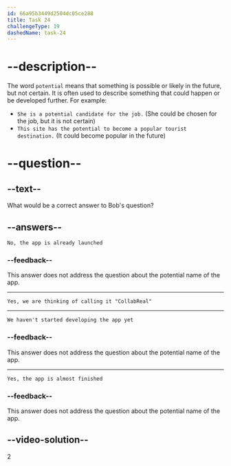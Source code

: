 ```yaml
---
id: 66a95b3449d2504dc05ce288
title: Task 24
challengeType: 19
dashedName: task-24
---
```


<!--
AUDIO REFERENCE:
Bob: Does your app have a potential name yet?
-->

# --description--

The word `potential` means that something is possible or likely in the future, but not certain. It is often used to describe something that could happen or be developed further. For example:

- `She is a potential candidate for the job.` (She could be chosen for the job, but it is not certain)
- `This site has the potential to become a popular tourist destination.` (It could become popular in the future)

# --question--

## --text--

What would be a correct answer to Bob's question?

## --answers--

`No, the app is already launched`

### --feedback--

This answer does not address the question about the potential name of the app.

---

`Yes, we are thinking of calling it "CollabReal"`

---

`We haven't started developing the app yet`

### --feedback--

This answer does not address the question about the potential name of the app.

---

`Yes, the app is almost finished`

### --feedback--

This answer does not address the question about the potential name of the app.

## --video-solution--

2
